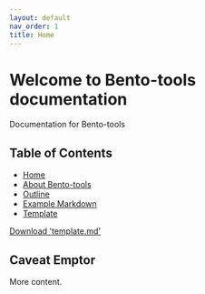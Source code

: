 ```yaml
---
layout: default
nav_order: 1
title: Home
---
```


# Welcome to Bento-tools documentation

Documentation for Bento-tools

## Table of Contents
* [Home](https://cbiit.github.io/bento-docs/)
* [About Bento-tools](https://cbiit.github.io/bento-docs/about-bento-tools)
* [Outline](https://cbiit.github.io/bento-docs/outline)
* [Example Markdown](https://cbiit.github.io/bento-docs/example)
* [Template](https://cbiit.github.io/bento-docs/template)


<a id="raw-url" href="https://github.com/CBIIT/bento-docs/blob/master/template.md">Download 'template.md'</a>

## Caveat Emptor
More content.

